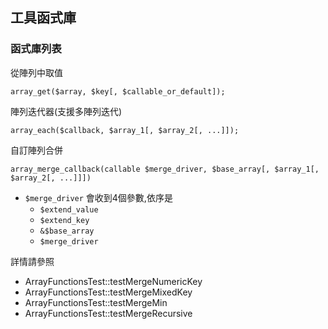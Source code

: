 ## 工具函式庫

### 函式庫列表

從陣列中取值

    array_get($array, $key[, $callable_or_default]);

陣列迭代器(支援多陣列迭代)

    array_each($callback, $array_1[, $array_2[, ...]]);

自訂陣列合併

    array_merge_callback(callable $merge_driver, $base_array[, $array_1[, $array_2[, ...]]])

 - `$merge_driver` 會收到4個參數,依序是
    - `$extend_value`
    - `$extend_key`
    - `&$base_array`
    - `$merge_driver`

詳情請參照
 - ArrayFunctionsTest::testMergeNumericKey
 - ArrayFunctionsTest::testMergeMixedKey
 - ArrayFunctionsTest::testMergeMin
 - ArrayFunctionsTest::testMergeRecursive